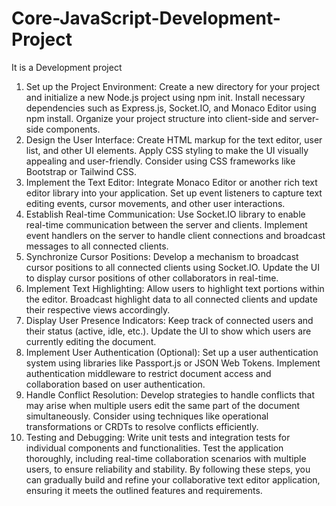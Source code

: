 # Core-JavaScript-Development-Project
It is a Development project
1. Set up the Project Environment:
Create a new directory for your project and initialize a new Node.js project using npm init.
Install necessary dependencies such as Express.js, Socket.IO, and Monaco Editor using npm install.
Organize your project structure into client-side and server-side components.
2. Design the User Interface:
Create HTML markup for the text editor, user list, and other UI elements.
Apply CSS styling to make the UI visually appealing and user-friendly. Consider using CSS frameworks like Bootstrap or Tailwind CSS.
3. Implement the Text Editor:
Integrate Monaco Editor or another rich text editor library into your application.
Set up event listeners to capture text editing events, cursor movements, and other user interactions.
4. Establish Real-time Communication:
Use Socket.IO library to enable real-time communication between the server and clients.
Implement event handlers on the server to handle client connections and broadcast messages to all connected clients.
5. Synchronize Cursor Positions:
Develop a mechanism to broadcast cursor positions to all connected clients using Socket.IO.
Update the UI to display cursor positions of other collaborators in real-time.
6. Implement Text Highlighting:
Allow users to highlight text portions within the editor.
Broadcast highlight data to all connected clients and update their respective views accordingly.
7. Display User Presence Indicators:
Keep track of connected users and their status (active, idle, etc.).
Update the UI to show which users are currently editing the document.
8. Implement User Authentication (Optional):
Set up a user authentication system using libraries like Passport.js or JSON Web Tokens.
Implement authentication middleware to restrict document access and collaboration based on user authentication.
9. Handle Conflict Resolution:
Develop strategies to handle conflicts that may arise when multiple users edit the same part of the document simultaneously.
Consider using techniques like operational transformations or CRDTs to resolve conflicts efficiently.
10. Testing and Debugging:
Write unit tests and integration tests for individual components and functionalities.
Test the application thoroughly, including real-time collaboration scenarios with multiple users, to ensure reliability and stability.
By following these steps, you can gradually build and refine your collaborative text editor application, ensuring it meets the outlined features and requirements.

